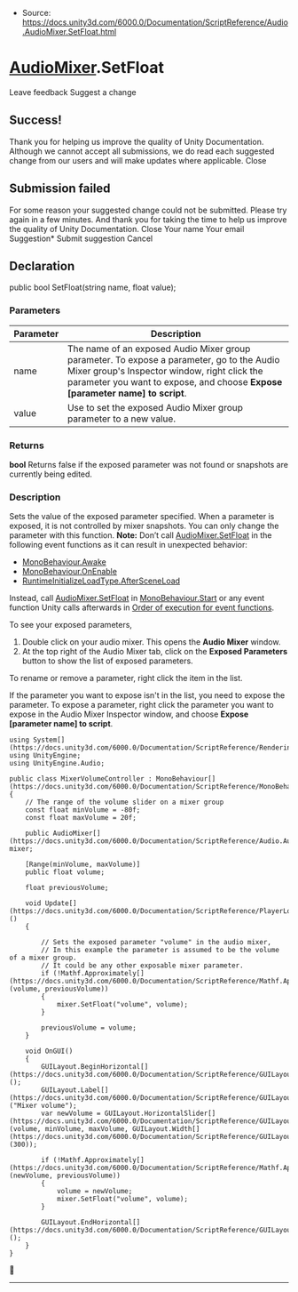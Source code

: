 * Source: https://docs.unity3d.com/6000.0/Documentation/ScriptReference/Audio.AudioMixer.SetFloat.html

#  [AudioMixer](https://docs.unity3d.com/6000.0/Documentation/ScriptReference/Audio.AudioMixer.html).SetFloat
Leave feedback
Suggest a change
## Success!
Thank you for helping us improve the quality of Unity Documentation. Although we cannot accept all submissions, we do read each suggested change from our users and will make updates where applicable.
Close
## Submission failed
For some reason your suggested change could not be submitted. Please <a>try again</a> in a few minutes. And thank you for taking the time to help us improve the quality of Unity Documentation.
Close
Your name Your email Suggestion* Submit suggestion
Cancel
## Declaration
public bool SetFloat(string name, float value); 
### Parameters
Parameter | Description  
---|---  
name | The name of an exposed Audio Mixer group parameter. To expose a parameter, go to the Audio Mixer group's Inspector window, right click the parameter you want to expose, and choose **Expose [parameter name] to script**.  
value | Use to set the exposed Audio Mixer group parameter to a new value.  
### Returns
**bool** Returns false if the exposed parameter was not found or snapshots are currently being edited. 
### Description
Sets the value of the exposed parameter specified. When a parameter is exposed, it is not controlled by mixer snapshots. You can only change the parameter with this function.
**Note:** Don’t call [AudioMixer.SetFloat](https://docs.unity3d.com/6000.0/Documentation/ScriptReference/Audio.AudioMixer.SetFloat.html) in the following event functions as it can result in unexpected behavior: 
  * [MonoBehaviour.Awake](https://docs.unity3d.com/6000.0/Documentation/ScriptReference/MonoBehaviour.Awake.html)
  * [MonoBehaviour.OnEnable](https://docs.unity3d.com/6000.0/Documentation/ScriptReference/MonoBehaviour.OnEnable.html)
  * [RuntimeInitializeLoadType.AfterSceneLoad](https://docs.unity3d.com/6000.0/Documentation/ScriptReference/RuntimeInitializeLoadType.AfterSceneLoad.html)


Instead, call [AudioMixer.SetFloat](https://docs.unity3d.com/6000.0/Documentation/ScriptReference/Audio.AudioMixer.SetFloat.html) in [MonoBehaviour.Start](https://docs.unity3d.com/6000.0/Documentation/ScriptReference/MonoBehaviour.Start.html) or any event function Unity calls afterwards in [Order of execution for event functions](https://docs.unity3d.com/6000.0/Documentation/Manual/execution-order.html).  
  
To see your exposed parameters, 
  1. Double click on your audio mixer. This opens the **Audio Mixer** window.
  2. At the top right of the Audio Mixer tab, click on the **Exposed Parameters** button to show the list of exposed parameters. 


To rename or remove a parameter, right click the item in the list.   
  
If the parameter you want to expose isn't in the list, you need to expose the parameter. To expose a parameter, right click the parameter you want to expose in the Audio Mixer Inspector window, and choose **Expose [parameter name] to script**.
```
using System[](https://docs.unity3d.com/6000.0/Documentation/ScriptReference/Rendering.VirtualTexturing.System.html);
using UnityEngine;
using UnityEngine.Audio;  
  
public class MixerVolumeController : MonoBehaviour[](https://docs.unity3d.com/6000.0/Documentation/ScriptReference/MonoBehaviour.html)
{
    // The range of the volume slider on a mixer group
    const float minVolume = -80f;
    const float maxVolume = 20f;  
  
    public AudioMixer[](https://docs.unity3d.com/6000.0/Documentation/ScriptReference/Audio.AudioMixer.html) mixer;  
  
    [Range(minVolume, maxVolume)]
    public float volume;  
  
    float previousVolume;  
  
    void Update[](https://docs.unity3d.com/6000.0/Documentation/ScriptReference/PlayerLoop.Update.html)()
    {  
  
        // Sets the exposed parameter "volume" in the audio mixer,
        // In this example the parameter is assumed to be the volume of a mixer group.
        // It could be any other exposable mixer parameter.
        if (!Mathf.Approximately[](https://docs.unity3d.com/6000.0/Documentation/ScriptReference/Mathf.Approximately.html)(volume, previousVolume))
        {
            mixer.SetFloat("volume", volume);
        }  
  
        previousVolume = volume;
    }  
  
    void OnGUI()
    {
        GUILayout.BeginHorizontal[](https://docs.unity3d.com/6000.0/Documentation/ScriptReference/GUILayout.BeginHorizontal.html)();
        GUILayout.Label[](https://docs.unity3d.com/6000.0/Documentation/ScriptReference/GUILayout.Label.html)("Mixer volume");
        var newVolume = GUILayout.HorizontalSlider[](https://docs.unity3d.com/6000.0/Documentation/ScriptReference/GUILayout.HorizontalSlider.html)(volume, minVolume, maxVolume, GUILayout.Width[](https://docs.unity3d.com/6000.0/Documentation/ScriptReference/GUILayout.Width.html)(300));  
  
        if (!Mathf.Approximately[](https://docs.unity3d.com/6000.0/Documentation/ScriptReference/Mathf.Approximately.html)(newVolume, previousVolume))
        {
            volume = newVolume;
            mixer.SetFloat("volume", volume);
        }  
  
        GUILayout.EndHorizontal[](https://docs.unity3d.com/6000.0/Documentation/ScriptReference/GUILayout.EndHorizontal.html)();
    }
}
```

* * *
